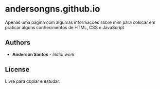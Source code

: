 # andersongns.github.io

Apenas uma página com algumas informações sobre mim para colocar em praticar alguns conhecimentos de HTML, CSS e JavaScript

## Authors

* **Anderson Santos** - *Initial work*

## License

Livre para copiar e estudar.

